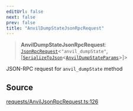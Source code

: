 ```yaml
---
editUrl: false
next: false
prev: false
title: "AnvilDumpStateJsonRpcRequest"
---
```


> **AnvilDumpStateJsonRpcRequest**: [`JsonRpcRequest`](/reference/jsonrpc/type-aliases/jsonrpcrequest/)\<`"anvil_dumpState"`, [[`SerializeToJson`](/reference/tevm/procedures-types/type-aliases/serializetojson/)\<[`AnvilDumpStateParams`](/reference/actions-types/type-aliases/anvildumpstateparams/)\>]\>

JSON-RPC request for `anvil_dumpState` method

## Source

[requests/AnvilJsonRpcRequest.ts:126](https://github.com/evmts/tevm-monorepo/blob/main/packages/procedures-types/src/requests/AnvilJsonRpcRequest.ts#L126)
